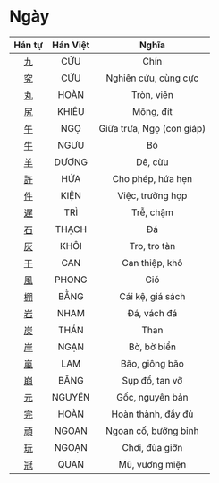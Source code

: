 <link href="styles.css" rel="stylesheet">

# Ngày

| Hán tự | Hán Việt | Nghĩa |
| :---: | :---: | :---: |
| [<span class="stroke-order">九</span>](https://www.tiengnhatdongian.com/kanji/giai-nghia-kanji-%E4%B9%9D) | CỬU | Chín |
| [<span class="stroke-order">究</span>](https://www.tiengnhatdongian.com/kanji/giai-nghia-kanji-%E7%A9%B6) | CỨU | Nghiên cứu, cùng cực |
| [<span class="stroke-order">丸</span>](https://www.tiengnhatdongian.com/kanji/giai-nghia-kanji-%E4%B8%B8) | HOÀN | Tròn, viên |
| [<span class="stroke-order">尻</span>](https://www.tiengnhatdongian.com/kanji/giai-nghia-kanji-%E5%B0%BB) | KHIÊU | Mông, đít |
| [<span class="stroke-order">午</span>](https://www.tiengnhatdongian.com/kanji/giai-nghia-kanji-%E5%8D%88) | NGỌ | Giữa trưa, Ngọ (con giáp) |
| [<span class="stroke-order">牛</span>](https://www.tiengnhatdongian.com/kanji/giai-nghia-kanji-%E7%89%9B) | NGƯU | Bò |
| [<span class="stroke-order">羊</span>](https://www.tiengnhatdongian.com/kanji/giai-nghia-kanji-%E7%BE%8A) | DƯƠNG | Dê, cừu |
| [<span class="stroke-order">許</span>](https://www.tiengnhatdongian.com/kanji/giai-nghia-kanji-%E8%A8%B1) | HỨA | Cho phép, hứa hẹn |
| [<span class="stroke-order">件</span>](https://www.tiengnhatdongian.com/kanji/giai-nghia-kanji-%E4%BB%B6) | KIỆN | Việc, trường hợp |
| [<span class="stroke-order">遅</span>](https://www.tiengnhatdongian.com/kanji/giai-nghia-kanji-%E9%81%85) | TRÌ | Trễ, chậm |
| [<span class="stroke-order">石</span>](https://www.tiengnhatdongian.com/kanji/giai-nghia-kanji-石) | THẠCH | Đá |
| [<span class="stroke-order">灰</span>](https://www.tiengnhatdongian.com/kanji/giai-nghia-kanji-%E7%81%B0) | KHÔI | Tro, tro tàn |
| [<span class="stroke-order">干</span>](https://www.tiengnhatdongian.com/kanji/giai-nghia-kanji-%E5%B9%B2) | CAN | Can thiệp, khô |
| [<span class="stroke-order">風</span>](https://www.tiengnhatdongian.com/kanji/giai-nghia-kanji-%E9%A2%A8) | PHONG | Gió |
| [<span class="stroke-order">棚</span>](https://www.tiengnhatdongian.com/kanji/giai-nghia-kanji-%E6%A3%9A) | BẰNG | Cái kệ, giá sách |
| [<span class="stroke-order">岩</span>](https://www.tiengnhatdongian.com/kanji/giai-nghia-kanji-%E5%B2%A9) | NHAM | Đá, vách đá |
| [<span class="stroke-order">炭</span>](https://www.tiengnhatdongian.com/kanji/giai-nghia-kanji-%E7%82%AD) | THÁN | Than |
| [<span class="stroke-order">岸</span>](https://www.tiengnhatdongian.com/kanji/giai-nghia-kanji-%E5%B2%B8) | NGẠN | Bờ, bờ biển |
| [<span class="stroke-order">嵐</span>](https://www.tiengnhatdongian.com/kanji/giai-nghia-kanji-%E5%B5%90) | LAM | Bão, giông bão |
| [<span class="stroke-order">崩</span>](https://www.tiengnhatdongian.com/kanji/giai-nghia-kanji-%E5%B4%A9) | BĂNG | Sụp đổ, tan vỡ |
| [<span class="stroke-order">元</span>](https://www.tiengnhatdongian.com/kanji/giai-nghia-kanji-%E5%85%83) | NGUYÊN | Gốc, nguyên bản |
| [<span class="stroke-order">完</span>](https://www.tiengnhatdongian.com/kanji/giai-nghia-kanji-%E5%AE%8C) | HOÀN | Hoàn thành, đầy đủ |
| [<span class="stroke-order">頑</span>](https://www.tiengnhatdongian.com/kanji/giai-nghia-kanji-%E9%A0%91) | NGOAN | Ngoan cố, bướng bỉnh |
| [<span class="stroke-order">玩</span>](https://www.tiengnhatdongian.com/kanji/giai-nghia-kanji-%E7%8E%A9) | NGOẠN | Chơi, đùa giỡn |
| [<span class="stroke-order">冠</span>](https://www.tiengnhatdongian.com/kanji/giai-nghia-kanji-%E5%86%A0) | QUAN | Mũ, vương miện |

